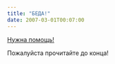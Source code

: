 ```yaml
---
title: "БЕДА!"
date: 2007-03-01T00:07:00
---
```


<A href="http://elisssa.livejournal.com/367442.html">Нужна помощь!</A>

Пожалуйста прочитайте до конца!
